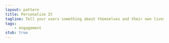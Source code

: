 ```yaml
---
layout: pattern
title: Personalize It
tagline: Tell your users something about themselves and their own lives, instead presenting abstract, generic facts.
tags:
    - engagement
stub: true
---
```

